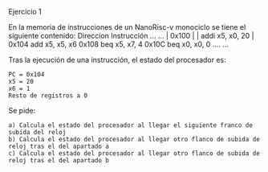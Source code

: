 

Ejercicio 1

En la memoria de instrucciones de un NanoRisc-v monociclo se tiene el siguiente contenido:
Direccion 	Instrucción
... 	...
| 0x100 | 	| addi x5, x0, 20 |
0x104 	add x5, x5, x6
0x108 	beq x5, x7, 4
0x10C 	beq x0, x0, 0
.... 	...

Tras la ejecución de una instrucción, el estado del procesador es:

    PC = 0x104
    x5 = 20
    x6 = 1
    Resto de registros a 0

Se pide:

    a) Calcula el estado del procesador al llegar el siguiente franco de subida del reloj
    b) Calcula el estado del procesador al llegar otro flanco de subida de reloj tras el del apartado a
    c) Calcula el estado del procesador al llegar otro flanco de subida de reloj tras el del apartado b
